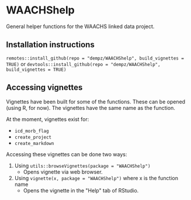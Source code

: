 # WAACHShelp
General helper functions for the WAACHS linked data project.

## Installation instructions
`remotes::install_github(repo = "dempz/WAACHShelp", build_vignettes = TRUE)` or `devtools::install_github(repo = "dempz/WAACHShelp", build_vignettes = TRUE)`

## Accessing vignettes

Vignettes have been built for some of the functions. These can be opened (using R, for now). The vignettes have the same name as the function.

At the moment, vignettes exist for:

+ `icd_morb_flag`
+ `create_project`
+ `create_markdown`

Accessing these vignettes can be done two ways:

1) Using `utils::browseVignettes(package = "WAACHShelp")`
     + Opens vignette via web browser.
3) Using `vignette(x, package = "WAACHShelp")` where x is the function name
     + Opens the vignette in the "Help" tab of RStudio.
